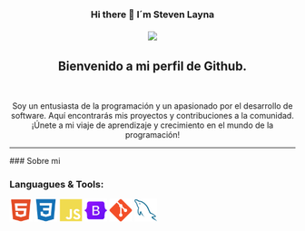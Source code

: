 
<div align="center">
  <h3>Hi there 👋 I´m Steven Layna</3><br><br>
  <img src="https://media.giphy.com/media/scZPhLqaVOM1qG4lT9/giphy.gif" width="200" />
  <h2>Bienvenido a mi perfil  de Github.</h2>
</div>
<br>
<div align = "center">
  <p>
     Soy un entusiasta de la programación y un apasionado por el desarrollo de software.
     Aquí encontrarás mis proyectos y contribuciones a la comunidad. 
     ¡Únete a mi viaje de aprendizaje y crecimiento en el mundo de la programación!
  <p/>
</div>
<hr>
### Sobre mi
<br>
<div align="left">
  <h3>Languagues & Tools: </h3>
  <div>
    <img src="https://github.com/devicons/devicon/blob/master/icons/html5/html5-plain.svg" tittle="html5" alt="html5" width="40" height="40"/>
    <img src="https://github.com/devicons/devicon/blob/master/icons/css3/css3-plain.svg" tittle="css3" alt="css3" width="40" height="40"/>
    <img src="https://github.com/devicons/devicon/blob/master/icons/javascript/javascript-plain.svg" tittle="js" alt="js" width="40" height="40"/>
    <img src="https://github.com/devicons/devicon/blob/master/icons/bootstrap/bootstrap-original.svg" tittle="bt" alt="bt" width="40" height="40"/>
    <img src="https://github.com/devicons/devicon/blob/master/icons/git/git-original.svg" tittle="git" alt="git" width="40" height="40"/>
    <img src="https://github.com/devicons/devicon/blob/master/icons/mysql/mysql-original.svg" tittle="ms" alt="ms" width="40" height="40"/>    
  </div>
</div>


